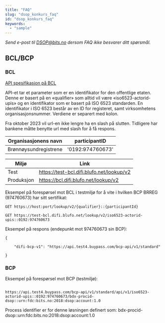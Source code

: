 ```yaml
---
title: "FAQ"
slug: "dsop_konkurs_faq"
id: "dsop_konkurs_faq"
keywords:
  - "sample"
---
```


*Send e-post til [DSOP@bits.no](mailto:dsop@bits.no) dersom FAQ ikke besvarer ditt spørsmål.*

## BCL/BCP

### BCL 

[API spesifikasjon på BCL](https://github.com/difi/bcp-docs/blob/master/interface/locator/v1/openapi/locator-lookup.yaml)

API-et tar et parameter som er en identifikator for den offentlige etaten. Denne er basert på en «qualifier» som alltid vil være «iso6523-actorid-upis» og en identifikator som er basert på ISO 6523 standarden. En identifikator i ISO 6523 består av en ID for registeret, samt virksomhetens organisasjonsnummer. Verdiene er separert med kolon.

Fra oktober 2023 vil url-en ikke lengre ha en slash på slutten. Tidligere har bankene måtte benytte url med slash for å få respons. 


| Organisasjonens navn     | participantID      | 
| ------------- |-------------| 
| Brønnøysundregistrene | '0192:974760673'    | 

| Miljø    | Link     | 
| ------------- |-------------| 
| Test  | https://test-bcl.difi.blufo.net/lookup/v2   |
| Produksjon | https://bcl.difi.blufo.net/lookup/v2   | 


Eksempel på forespørsel mot BCL i testmiljø for å vite i hvilken BCP BRREG (974760673) har sitt sertifikat: 


```
GET https://host:port/lookup/v2/{qualifier}::{participantId}

GET https://test-bcl.difi.blufo.net/lookup/v2/iso6523-actorid-upis::0192:974760673

```

Eksempel på respons (endepunkt mot 974760673 sin BCP): 

```
{ 

    "difi-bcp-v1": "https://api.test4.buypass.com/bcp-api/v1/standard"

} 
```


### BCP
 
Eksempel på forespørsel mot BCP (testmiljø):

```

https://api.test4.buypass.com/bcp-api/v1/standard/api/v1/iso6523-actorid-upis::0192:974760673/bdx-procid-dsop::urn:fdc:bits.no:2018:dsop:account:1.0

```

Process identifier er for denne løsningen definert som: bdx-procid-dsop::urn:fdc:bits.no:2018:dsop:account:1.0 